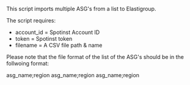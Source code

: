 This script imports multiple ASG's from a list to Elastigroup.

The script requires:
* account_id = Spotinst Account ID
* token = Spotinst token
* filename = A CSV file path & name

Please note that the file format of the list of the ASG's should be in the follwoing format:

asg_name;region
asg_name;region
asg_name;region
